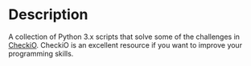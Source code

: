 # Description

A collection of Python 3.x scripts that solve some of the challenges in [CheckiO](https://checkio.org/). CheckiO is an excellent resource if you want to improve your programming skills.



